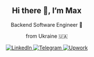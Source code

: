 <div id="header" align="center">
    <h2>Hi there 👋, I’m Max</h2>
    <p>Backend Software Engineer 🤖</p>
    <p>from Ukraine 🇺🇦</p>
</div>
<div id="social" align="center">
    <a href="https://www.linkedin.com/in/maksym-mishak-8012a128b/">
        <img src="https://img.icons8.com/?size=100&id=13930&format=png&color=000000" alt="LinkedIn">
    </a>
    <a href="https://t.me/explosive_band">
        <img src="https://img.icons8.com/?size=100&id=EWzVSK2hyV9H&format=png&color=000000" alt="Telegram">
    </a>
    <a href="https://www.upwork.com/freelancers/~01ad05b16fc311ce76?mp_source=share">
        <img src="https://img.icons8.com/?size=100&id=roTmIWSye4f1&format=png&color=000000" alt="Upwork">
    </a>
</div>

<!--
**Expband/Expband** is a ✨ _special_ ✨ repository because its `README.md` (this file) appears on your GitHub profile.

Here are some ideas to get you started:

- 🔭 I’m currently working on ...
- 🌱 I’m currently learning ...
- 👯 I’m looking to collaborate on ...
- 🤔 I’m looking for help with ...
- 💬 Ask me about ...
- 📫 How to reach me: ...
- 😄 Pronouns: ...
- ⚡ Fun fact: ...
-->
